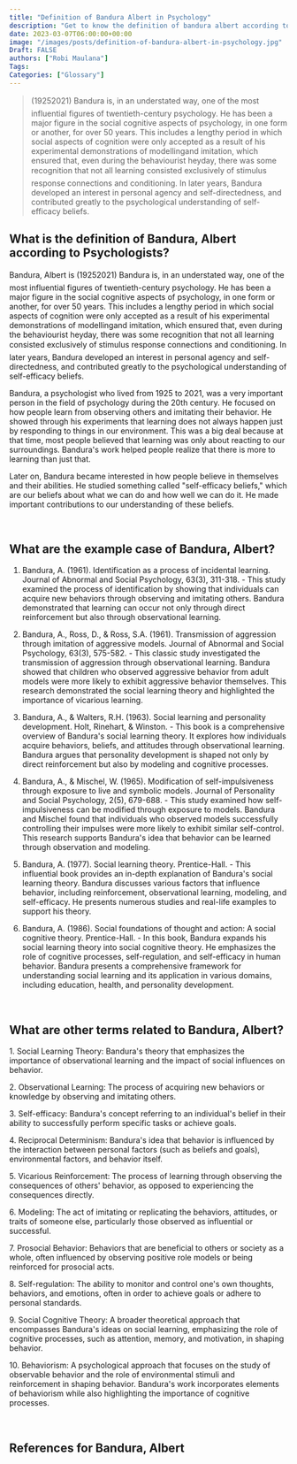 ```yaml
---
title: "Definition of Bandura Albert in Psychology"
description: "Get to know the definition of bandura albert according to psychologists."
date: 2023-03-07T06:00:00+00:00
image: "/images/posts/definition-of-bandura-albert-in-psychology.jpg"
Draft: FALSE
authors: ["Robi Maulana"]
Tags: 
Categories: ["Glossary"]
---
```






> (19252021) Bandura is, in an understated way, one of the most influential figures of twentieth-century psychology. He has been a major figure in the social cognitive aspects of psychology, in one form or another, for over 50 years. This includes a lengthy period in which social aspects of cognition were only accepted as a result of his experimental demonstrations of modellingand imitation, which ensured that, even during the behaviourist heyday, there was some recognition that not all learning consisted exclusively of stimulus response connections and conditioning. In later years, Bandura developed an interest in personal agency and self-directedness, and contributed greatly to the psychological understanding of self-efficacy beliefs.

## What is the definition of Bandura, Albert according to Psychologists?

Bandura, Albert is (19252021) Bandura is, in an understated way, one of the most influential figures of twentieth-century psychology. He has been a major figure in the social cognitive aspects of psychology, in one form or another, for over 50 years. This includes a lengthy period in which social aspects of cognition were only accepted as a result of his experimental demonstrations of modellingand imitation, which ensured that, even during the behaviourist heyday, there was some recognition that not all learning consisted exclusively of stimulus response connections and conditioning. In later years, Bandura developed an interest in personal agency and self-directedness, and contributed greatly to the psychological understanding of self-efficacy beliefs.

Bandura, a psychologist who lived from 1925 to 2021, was a very important person in the field of psychology during the 20th century. He focused on how people learn from observing others and imitating their behavior. He showed through his experiments that learning does not always happen just by responding to things in our environment. This was a big deal because at that time, most people believed that learning was only about reacting to our surroundings. Bandura's work helped people realize that there is more to learning than just that.

Later on, Bandura became interested in how people believe in themselves and their abilities. He studied something called "self-efficacy beliefs," which are our beliefs about what we can do and how well we can do it. He made important contributions to our understanding of these beliefs.

 

## What are the example case of Bandura, Albert?

1) Bandura, A. (1961). Identification as a process of incidental learning. Journal of Abnormal and Social Psychology, 63(3), 311-318. - This study examined the process of identification by showing that individuals can acquire new behaviors through observing and imitating others. Bandura demonstrated that learning can occur not only through direct reinforcement but also through observational learning.

2) Bandura, A., Ross, D., & Ross, S.A. (1961). Transmission of aggression through imitation of aggressive models. Journal of Abnormal and Social Psychology, 63(3), 575-582. - This classic study investigated the transmission of aggression through observational learning. Bandura showed that children who observed aggressive behavior from adult models were more likely to exhibit aggressive behavior themselves. This research demonstrated the social learning theory and highlighted the importance of vicarious learning.

3) Bandura, A., & Walters, R.H. (1963). Social learning and personality development. Holt, Rinehart, & Winston. - This book is a comprehensive overview of Bandura's social learning theory. It explores how individuals acquire behaviors, beliefs, and attitudes through observational learning. Bandura argues that personality development is shaped not only by direct reinforcement but also by modeling and cognitive processes.

4) Bandura, A., & Mischel, W. (1965). Modification of self-impulsiveness through exposure to live and symbolic models. Journal of Personality and Social Psychology, 2(5), 679-688. - This study examined how self-impulsiveness can be modified through exposure to models. Bandura and Mischel found that individuals who observed models successfully controlling their impulses were more likely to exhibit similar self-control. This research supports Bandura's idea that behavior can be learned through observation and modeling.

5) Bandura, A. (1977). Social learning theory. Prentice-Hall. - This influential book provides an in-depth explanation of Bandura's social learning theory. Bandura discusses various factors that influence behavior, including reinforcement, observational learning, modeling, and self-efficacy. He presents numerous studies and real-life examples to support his theory.

6) Bandura, A. (1986). Social foundations of thought and action: A social cognitive theory. Prentice-Hall. - In this book, Bandura expands his social learning theory into social cognitive theory. He emphasizes the role of cognitive processes, self-regulation, and self-efficacy in human behavior. Bandura presents a comprehensive framework for understanding social learning and its application in various domains, including education, health, and personality development.

 

## What are other terms related to Bandura, Albert?

1\. Social Learning Theory: Bandura's theory that emphasizes the importance of observational learning and the impact of social influences on behavior.

2\. Observational Learning: The process of acquiring new behaviors or knowledge by observing and imitating others.

3\. Self-efficacy: Bandura's concept referring to an individual's belief in their ability to successfully perform specific tasks or achieve goals.

4\. Reciprocal Determinism: Bandura's idea that behavior is influenced by the interaction between personal factors (such as beliefs and goals), environmental factors, and behavior itself.

5\. Vicarious Reinforcement: The process of learning through observing the consequences of others' behavior, as opposed to experiencing the consequences directly.

6\. Modeling: The act of imitating or replicating the behaviors, attitudes, or traits of someone else, particularly those observed as influential or successful.

7\. Prosocial Behavior: Behaviors that are beneficial to others or society as a whole, often influenced by observing positive role models or being reinforced for prosocial acts.

8\. Self-regulation: The ability to monitor and control one's own thoughts, behaviors, and emotions, often in order to achieve goals or adhere to personal standards.

9\. Social Cognitive Theory: A broader theoretical approach that encompasses Bandura's ideas on social learning, emphasizing the role of cognitive processes, such as attention, memory, and motivation, in shaping behavior.

10\. Behaviorism: A psychological approach that focuses on the study of observable behavior and the role of environmental stimuli and reinforcement in shaping behavior. Bandura's work incorporates elements of behaviorism while also highlighting the importance of cognitive processes.

 

## References for Bandura, Albert
